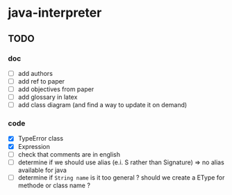 # java-interpreter

## TODO

### doc

- [ ] add authors
- [ ] add ref to paper
- [ ] add objectives from paper
- [ ] add glossary in latex
- [ ] add class diagram (and find a way to update it on demand)

### code

- [x] TypeError class
- [x] Expression
- [ ] check that comments are in english
- [ ] determine if we should use alias (e.i. S rather than Signature) => no alias available for java
- [ ] determine if `String name` is it too general ? should we create a EType for methode or class name ?